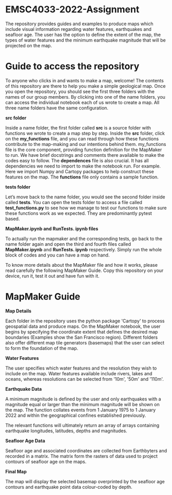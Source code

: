 # EMSC4033-2022-Assignment
The repository provides guides and examples to produce maps which include visual information regarding water features, earthquakes and seafloor age. The user has the option to define the extent of the map, the types of water features and the minimum earthquake magnitude that will be projected on the map. 

# Guide to access the repository
To anyone who clicks in and wants to make a map, welcome! The contents of this repository are there to help you make a simple geological map.
Once you open the repository, you should see the first three folders with the names of our group members. By clicking into one of the name folders, you can access the individual notebook each of us wrote to create a map. All three name folders have the same configuration. 

**src folder**

Inside a name folder, the first folder called **src** is a source folder with functions we wrote to create a map step by step. Inside the **src** folder, click on the **my_functions** file, and you can read through how these functions contribute to the map-making and our intentions behind them. my_functions file is the core component, providing function definition for the MapMaker to run. We have brief docstrings and comments there available to make the codes easy to follow. The **dependences** file is also crucial. It has all dependencies we need to import to make the notebook run. For example. Here we import Numpy and Cartopy packages to help construct these features on the map. The **functions** file only contains a sample function.

**tests folder**

Let’s move back to the name folder, you would see the second folder inside called **tests**. You can open the tests folder to access a file called **test_functions.py** to see how we manage to test our functions to make sure these functions work as we expected. They are predominantly pytest based.

**MapMaker.ipynb and RunTests. ipynb files**

To actually run the mapmaker and the corresponding tests, go back to the name folder again and open the third and fourth files called **MapMaker.ipynb** and **RunTests. ipynb** respectively. Simply run the whole block of codes and you can have a map on hand.

To know more details about the MapMaker file and how it works, please read carefully the following MapMaker Guide. Copy this repository on your device, run it, test it out and have fun with it.

# MapMaker Guide

**Map Details**

Each folder in the repository uses the python package 'Cartopy' to process geospatial data and produce maps. On the MapMaker notebook, the user begins by specifying the coordinate extent that defines the desired map boundaries (Examples show the San Francisco region). Different folders also offer different map tile generators (basemaps) that the user can select to form the foundation of the map. 

**Water Features**

The user specifies which water features and the resolution they wish to include on the map. Water features available include rivers, lakes and oceans, whereas resolutions can be selected from '10m', '50m' and '110m'.  

**Earthquake Data**

A minimum magnitude is defined by the user and only earthquakes with a magnitude equal or larger than the minimum magnitude will be shown on the map. The function collates events from 1 January 1975 to 1 January 2022 and within the geographical confines established previously. 

The relevant functions will ultimately return an array of arrays containing earthquake longitudes, latitudes, depths and magnitudes. 

**Seafloor Age Data**

Seafloor age and associated coordinates are collected from Earthbyters and recorded in a matrix. The matrix form the rasters of data used to project contours of seafloor age on the maps. 

**Final Map**

The map will display the selected basemap overprinted by the seafloor age contours and earthquake point data colour-coded by depth.
